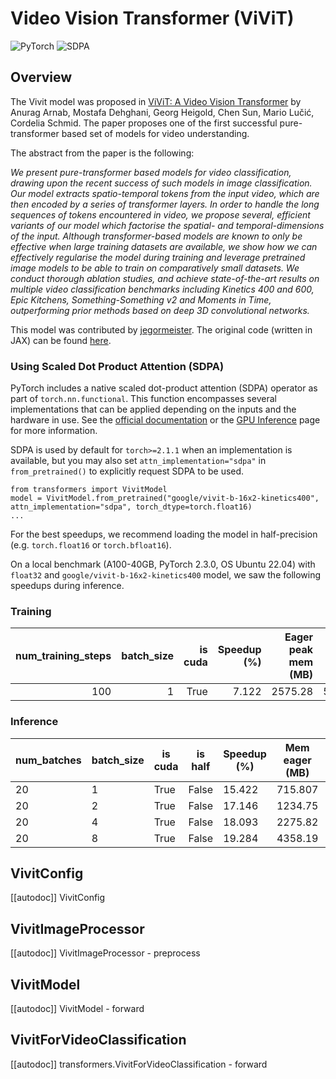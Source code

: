 <!--Copyright 2023 The HuggingFace Team. All rights reserved.

Licensed under the Apache License, Version 2.0 (the "License"); you may not use this file except in compliance with
the License. You may obtain a copy of the License at

http://www.apache.org/licenses/LICENSE-2.0

Unless required by applicable law or agreed to in writing, software distributed under the License is distributed on
an "AS IS" BASIS, WITHOUT WARRANTIES OR CONDITIONS OF ANY KIND, either express or implied. See the License for the
specific language governing permissions and limitations under the License.
-->

# Video Vision Transformer (ViViT)

<div class="flex flex-wrap space-x-1">
<img alt="PyTorch" src="https://img.shields.io/badge/PyTorch-DE3412?style=flat&logo=pytorch&logoColor=white">
<img alt="SDPA" src="https://img.shields.io/badge/SDPA-DE3412?style=flat&logo=pytorch&logoColor=white">
</div>

## Overview

The Vivit model was proposed in [ViViT: A Video Vision Transformer](https://arxiv.org/abs/2103.15691) by Anurag Arnab, Mostafa Dehghani, Georg Heigold, Chen Sun, Mario Lučić, Cordelia Schmid.
The paper proposes one of the first successful pure-transformer based set of models for video understanding.

The abstract from the paper is the following:

*We present pure-transformer based models for video classification, drawing upon the recent success of such models in image classification. Our model extracts spatio-temporal tokens from the input video, which are then encoded by a series of transformer layers. In order to handle the long sequences of tokens encountered in video, we propose several, efficient variants of our model which factorise the spatial- and temporal-dimensions of the input. Although transformer-based models are known to only be effective when large training datasets are available, we show how we can effectively regularise the model during training and leverage pretrained image models to be able to train on comparatively small datasets. We conduct thorough ablation studies, and achieve state-of-the-art results on multiple video classification benchmarks including Kinetics 400 and 600, Epic Kitchens, Something-Something v2 and Moments in Time, outperforming prior methods based on deep 3D convolutional networks.*

This model was contributed by [jegormeister](https://huggingface.co/jegormeister). The original code (written in JAX) can be found [here](https://github.com/google-research/scenic/tree/main/scenic/projects/vivit).

### Using Scaled Dot Product Attention (SDPA)

PyTorch includes a native scaled dot-product attention (SDPA) operator as part of `torch.nn.functional`. This function 
encompasses several implementations that can be applied depending on the inputs and the hardware in use. See the 
[official documentation](https://pytorch.org/docs/stable/generated/torch.nn.functional.scaled_dot_product_attention.html) 
or the [GPU Inference](https://huggingface.co/docs/transformers/main/en/perf_infer_gpu_one#pytorch-scaled-dot-product-attention)
page for more information.

SDPA is used by default for `torch>=2.1.1` when an implementation is available, but you may also set 
`attn_implementation="sdpa"` in `from_pretrained()` to explicitly request SDPA to be used.

```
from transformers import VivitModel
model = VivitModel.from_pretrained("google/vivit-b-16x2-kinetics400", attn_implementation="sdpa", torch_dtype=torch.float16)
...
```

For the best speedups, we recommend loading the model in half-precision (e.g. `torch.float16` or `torch.bfloat16`).

On a local benchmark (A100-40GB, PyTorch 2.3.0, OS Ubuntu 22.04) with `float32` and `google/vivit-b-16x2-kinetics400` model, we saw the following speedups during inference.

### Training
|   num_training_steps |   batch_size |   is cuda |   Speedup (%) |   Eager peak mem (MB) |   sdpa peak mem (MB) |   Mem saving (%) |
|---------------------:|-------------:|----------:|--------------:|----------------------:|---------------------:|-----------------:|
|                  100 |            1 |      True |         7.122 |               2575.28 |              5932.54 |           130.364 |



### Inference
|   num_batches |   batch_size |   is cuda |   is half |   Speedup (%) |   Mem eager (MB) |   Mem BT (MB) |   Mem saved (%) |
|---------------|--------------|-----------|-----------|---------------|------------------|---------------|-----------------|
|            20 |             1 |   True    |   False   |      15.422   |     715.807      |    317.079    |      125.75     |
|            20 |             2 |   True    |   False   |      17.146   |    1234.75       |    447.175    |      176.122    |
|            20 |             4 |   True    |   False   |      18.093   |    2275.82       |    709.864    |      220.6      |
|            20 |             8 |   True    |   False   |      19.284   |    4358.19       |   1233.24     |      253.393    |
           

## VivitConfig

[[autodoc]] VivitConfig

## VivitImageProcessor

[[autodoc]] VivitImageProcessor
    - preprocess

## VivitModel

[[autodoc]] VivitModel
    - forward

## VivitForVideoClassification

[[autodoc]] transformers.VivitForVideoClassification
    - forward
